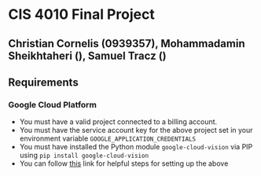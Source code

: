 # CIS 4010 Final Project
## Christian Cornelis (0939357), Mohammadamin Sheikhtaheri (), Samuel Tracz ()

## Requirements
### Google Cloud Platform
- You must have a valid project connected to a billing account.
- You must have the service account key for the above project set in your environment variable `GOOGLE_APPLICATION_CREDENTIALS`
- You must have installed the Python module `google-cloud-vision` via PIP using `pip install google-cloud-vision`
- You can follow [this](https://cloud.google.com/vision/docs/setup#windows) link for helpful steps for setting up the above
